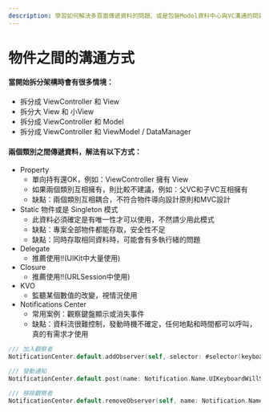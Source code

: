 ```yaml
---
description: 學習如何解決多頁面傳遞資料的問題、或是包裝Model資料中心與VC溝通的問題。
---
```


# 物件之間的溝通方式

#### 當開始拆分架構時會有很多情境：

* 拆分成 ViewController 和 View
* 拆分大 View 和 小View
* 拆分成 ViewController 和 Model
* 拆分成 ViewController 和 ViewModel / DataManager

#### 兩個類別之間傳遞資料，解法有以下方式：

* Property
  * 單向持有還OK，例如：ViewController 擁有 View
  * 如果兩個類別互相擁有，則比較不建議，例如：父VC和子VC互相擁有
  * 缺點：兩個類別互相耦合，不符合物件導向設計原則和MVC設計
* Static 物件或是 Singleton 模式
  * 此資料必須確定是有唯一性才可以使用，不然請少用此模式
  * 缺點：專案全部物件都能存取，安全性不足
  * 缺點：同時存取相同資料時，可能會有多執行緒的問題
* Delegate
  * 推薦使用!!\(UIKit中大量使用\)
* Closure
  * 推薦使用!!\(URLSession中使用\)
* KVO
  * 監聽某個數值的改變，視情況使用
* Notifications Center
  * 常用案例：觀察鍵盤顯示或消失事件
  * 缺點：資料流很難控制，發動時機不確定，任何地點和時間都可以呼叫，真的有需求才使用

```swift
/// 加入觀察者
NotificationCenter.default.addObserver(self, selector: #selector(keyboardWillBeShown(note:)), name: Notification.Name.UIKeyboardWillShow, object: nil)

/// 發動通知
NotificationCenter.default.post(name: Notification.Name.UIKeyboardWillShow, object: nil, userInfo: userInfo)

/// 移除觀察者
NotificationCenter.default.removeObserver(self, name: Notification.Name.UIKeyboardWillShow, object: nil)
```



